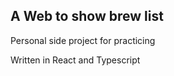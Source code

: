 ## A Web to show brew list

Personal side project for practicing

Written in React and Typescript


